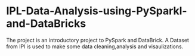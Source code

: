 # IPL-Data-Analysis-using-PySparkl-and-DataBricks
The project is an introductory project to PySpark and DataBrick. A Dataset from IPl is used to make some data cleaning,analysis and visaulizations. 
